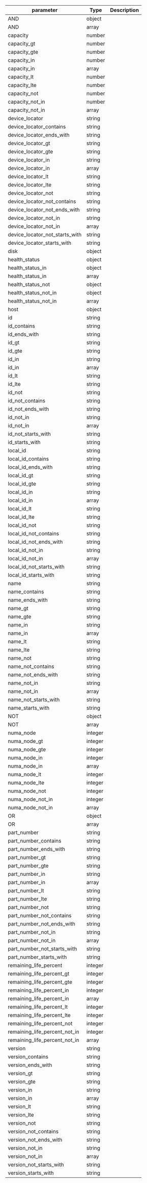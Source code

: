| parameter | Type | Description |
| ----------- | ----------- |----------- |
| AND  |  object  |    |
| AND  |  array  |    |
| capacity  |  number  |    |
| capacity_gt  |  number  |    |
| capacity_gte  |  number  |    |
| capacity_in  |  number  |    |
| capacity_in  |  array  |    |
| capacity_lt  |  number  |    |
| capacity_lte  |  number  |    |
| capacity_not  |  number  |    |
| capacity_not_in  |  number  |    |
| capacity_not_in  |  array  |    |
| device_locator  |  string  |    |
| device_locator_contains  |  string  |    |
| device_locator_ends_with  |  string  |    |
| device_locator_gt  |  string  |    |
| device_locator_gte  |  string  |    |
| device_locator_in  |  string  |    |
| device_locator_in  |  array  |    |
| device_locator_lt  |  string  |    |
| device_locator_lte  |  string  |    |
| device_locator_not  |  string  |    |
| device_locator_not_contains  |  string  |    |
| device_locator_not_ends_with  |  string  |    |
| device_locator_not_in  |  string  |    |
| device_locator_not_in  |  array  |    |
| device_locator_not_starts_with  |  string  |    |
| device_locator_starts_with  |  string  |    |
| disk  |  object  |    |
| health_status  |  object  |    |
| health_status_in  |  object  |    |
| health_status_in  |  array  |    |
| health_status_not  |  object  |    |
| health_status_not_in  |  object  |    |
| health_status_not_in  |  array  |    |
| host  |  object  |    |
| id  |  string  |    |
| id_contains  |  string  |    |
| id_ends_with  |  string  |    |
| id_gt  |  string  |    |
| id_gte  |  string  |    |
| id_in  |  string  |    |
| id_in  |  array  |    |
| id_lt  |  string  |    |
| id_lte  |  string  |    |
| id_not  |  string  |    |
| id_not_contains  |  string  |    |
| id_not_ends_with  |  string  |    |
| id_not_in  |  string  |    |
| id_not_in  |  array  |    |
| id_not_starts_with  |  string  |    |
| id_starts_with  |  string  |    |
| local_id  |  string  |    |
| local_id_contains  |  string  |    |
| local_id_ends_with  |  string  |    |
| local_id_gt  |  string  |    |
| local_id_gte  |  string  |    |
| local_id_in  |  string  |    |
| local_id_in  |  array  |    |
| local_id_lt  |  string  |    |
| local_id_lte  |  string  |    |
| local_id_not  |  string  |    |
| local_id_not_contains  |  string  |    |
| local_id_not_ends_with  |  string  |    |
| local_id_not_in  |  string  |    |
| local_id_not_in  |  array  |    |
| local_id_not_starts_with  |  string  |    |
| local_id_starts_with  |  string  |    |
| name  |  string  |    |
| name_contains  |  string  |    |
| name_ends_with  |  string  |    |
| name_gt  |  string  |    |
| name_gte  |  string  |    |
| name_in  |  string  |    |
| name_in  |  array  |    |
| name_lt  |  string  |    |
| name_lte  |  string  |    |
| name_not  |  string  |    |
| name_not_contains  |  string  |    |
| name_not_ends_with  |  string  |    |
| name_not_in  |  string  |    |
| name_not_in  |  array  |    |
| name_not_starts_with  |  string  |    |
| name_starts_with  |  string  |    |
| NOT  |  object  |    |
| NOT  |  array  |    |
| numa_node  |  integer  |    |
| numa_node_gt  |  integer  |    |
| numa_node_gte  |  integer  |    |
| numa_node_in  |  integer  |    |
| numa_node_in  |  array  |    |
| numa_node_lt  |  integer  |    |
| numa_node_lte  |  integer  |    |
| numa_node_not  |  integer  |    |
| numa_node_not_in  |  integer  |    |
| numa_node_not_in  |  array  |    |
| OR  |  object  |    |
| OR  |  array  |    |
| part_number  |  string  |    |
| part_number_contains  |  string  |    |
| part_number_ends_with  |  string  |    |
| part_number_gt  |  string  |    |
| part_number_gte  |  string  |    |
| part_number_in  |  string  |    |
| part_number_in  |  array  |    |
| part_number_lt  |  string  |    |
| part_number_lte  |  string  |    |
| part_number_not  |  string  |    |
| part_number_not_contains  |  string  |    |
| part_number_not_ends_with  |  string  |    |
| part_number_not_in  |  string  |    |
| part_number_not_in  |  array  |    |
| part_number_not_starts_with  |  string  |    |
| part_number_starts_with  |  string  |    |
| remaining_life_percent  |  integer  |    |
| remaining_life_percent_gt  |  integer  |    |
| remaining_life_percent_gte  |  integer  |    |
| remaining_life_percent_in  |  integer  |    |
| remaining_life_percent_in  |  array  |    |
| remaining_life_percent_lt  |  integer  |    |
| remaining_life_percent_lte  |  integer  |    |
| remaining_life_percent_not  |  integer  |    |
| remaining_life_percent_not_in  |  integer  |    |
| remaining_life_percent_not_in  |  array  |    |
| version  |  string  |    |
| version_contains  |  string  |    |
| version_ends_with  |  string  |    |
| version_gt  |  string  |    |
| version_gte  |  string  |    |
| version_in  |  string  |    |
| version_in  |  array  |    |
| version_lt  |  string  |    |
| version_lte  |  string  |    |
| version_not  |  string  |    |
| version_not_contains  |  string  |    |
| version_not_ends_with  |  string  |    |
| version_not_in  |  string  |    |
| version_not_in  |  array  |    |
| version_not_starts_with  |  string  |    |
| version_starts_with  |  string  |    |